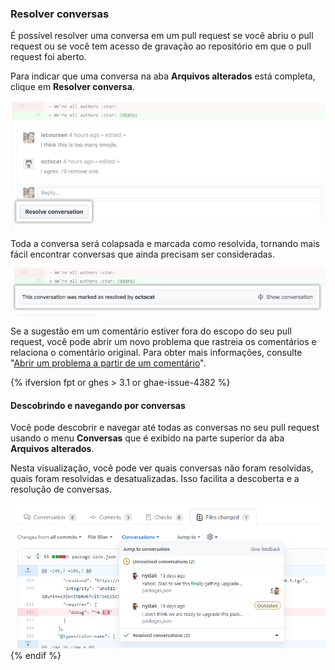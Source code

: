 ### Resolver conversas

É possível resolver uma conversa em um pull request se você abriu o pull request ou se você tem acesso de gravação ao repositório em que o pull request foi aberto.

Para indicar que uma conversa na aba **Arquivos alterados** está completa, clique em **Resolver conversa**.

![Conversa de pull request com o botão de Resolver conversa](/assets/images/help/pull_requests/conversation-with-resolve-button.png)

Toda a conversa será colapsada e marcada como resolvida, tornando mais fácil encontrar conversas que ainda precisam ser consideradas.

![Conversa resolvida](/assets/images/help/pull_requests/resolved-conversation.png)

Se a sugestão em um comentário estiver fora do escopo do seu pull request, você pode abrir um novo problema que rastreia os comentários e relaciona o comentário original. Para obter mais informações, consulte "[Abrir um problema a partir de um comentário](/github/managing-your-work-on-github/opening-an-issue-from-a-comment)".

{% ifversion fpt or ghes > 3.1 or ghae-issue-4382 %}
#### Descobrindo e navegando por conversas

Você pode descobrir e navegar até todas as conversas no seu pull request usando o menu **Conversas** que é exibido na parte superior da aba **Arquivos alterados**.

Nesta visualização, você pode ver quais conversas não foram resolvidas, quais foram resolvidas e desatualizadas. Isso facilita a descoberta e a resolução de conversas.

![Mostrando o menu de conversas](/assets/images/help/pull_requests/conversations-menu.png)
{% endif %}
